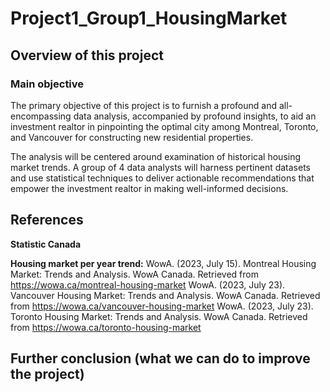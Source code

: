 # Project1_Group1_HousingMarket

## Overview of this project 
### Main objective
The primary objective of this project is to furnish a profound and all-encompassing data analysis, accompanied by profound insights, to aid an investment realtor in pinpointing the optimal city among Montreal, Toronto, and Vancouver for constructing new residential properties. 

The analysis will be centered around examination of historical housing market trends. A group of 4 data analysts will harness pertinent datasets and use  statistical techniques to deliver actionable recommendations that empower the investment realtor in making well-informed decisions.


## References 
**Statistic Canada**

**Housing market per year trend:**
WowA. (2023, July 15). Montreal Housing Market: Trends and Analysis. WowA Canada. Retrieved from https://wowa.ca/montreal-housing-market
WowA. (2023, July 23). Vancouver Housing Market: Trends and Analysis. WowA Canada. Retrieved from https://wowa.ca/vancouver-housing-market
WowA. (2023, July 23). Toronto Housing Market: Trends and Analysis. WowA Canada. Retrieved from https://wowa.ca/toronto-housing-market


## Further conclusion (what we can do to improve the project) 
